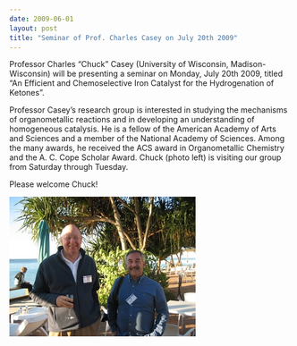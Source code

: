 ```yaml
---
date: 2009-06-01
layout: post
title: "Seminar of Prof. Charles Casey on July 20th 2009"
---
```


Professor Charles “Chuck” Casey (University of Wisconsin, Madison-Wisconsin) will be presenting a seminar on Monday, July 20th 2009, titled “An Efficient and Chemoselective Iron Catalyst for the Hydrogenation of Ketones”.

Professor Casey’s research group is interested in studying the mechanisms of organometallic reactions and in developing an understanding of homogeneous catalysis. 
He is a fellow of the American Academy of Arts and Sciences and a member of the National Academy of Sciences. 
Among the many awards, he received the ACS award in Organometallic Chemistry and the A. C. Cope Scholar Award. 
Chuck (photo left) is visiting our group from Saturday through Tuesday. 

Please welcome Chuck!  

![Prof. Charles Casey (left)](/assets/img/2017/CCasey.JPG)